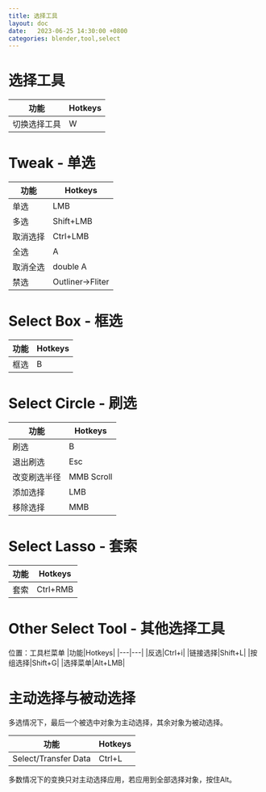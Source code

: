 ```yaml
---
title: 选择工具
layout: doc
date:   2023-06-25 14:30:00 +0800
categories: blender,tool,select
---
```

# 选择工具
|功能|Hotkeys|
|---|---|
|切换选择工具|W|

# Tweak - 单选
|功能|Hotkeys|
|---|---|
|单选|LMB|
|多选|Shift+LMB|
|取消选择|Ctrl+LMB|
|全选|A|
|取消全选|double A|
|禁选|Outliner->Fliter|

# Select Box - 框选
|功能|Hotkeys|
|---|---|
|框选|B|

# Select Circle - 刷选
|功能|Hotkeys|
|---|---|
|刷选|B|
|退出刷选|Esc|
|改变刷选半径|MMB Scroll|
|添加选择|LMB|
|移除选择|MMB|

# Select Lasso - 套索
|功能|Hotkeys|
|---|---|
|套索|Ctrl+RMB|

# Other Select Tool - 其他选择工具
位置：工具栏菜单
|功能|Hotkeys|
|---|---|
|反选|Ctrl+i|
|链接选择|Shift+L|
|按组选择|Shift+G|
|选择菜单|Alt+LMB|

# 主动选择与被动选择
多选情况下，最后一个被选中对象为主动选择，其余对象为被动选择。

|功能|Hotkeys|
|---|---|
|Select/Transfer Data|Ctrl+L|

多数情况下的变换只对主动选择应用，若应用到全部选择对象，按住Alt。